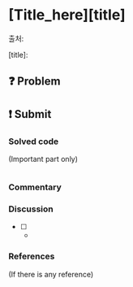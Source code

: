 # [Title_here][title]
출처: 

[title]: 

## :question: Problem


## :exclamation: Submit
### Solved code
(Important part only)
``` java
```
### Commentary

### Discussion
- [ ] -

### References
(If there is any reference)
